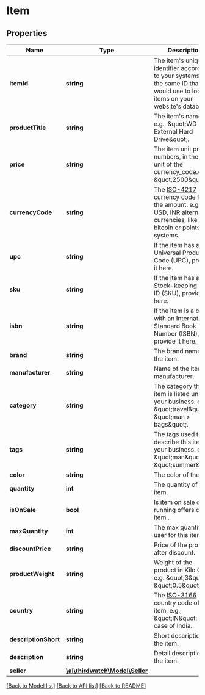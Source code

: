 # Item

## Properties
Name | Type | Description | Notes
------------ | ------------- | ------------- | -------------
**itemId** | **string** | The item&#39;s unique identifier according to your systems. Use the same ID that you would use to look up items on your website&#39;s database. | [optional] 
**productTitle** | **string** | The item&#39;s name, e.g., \&quot;WD 2 TB External Hard Drive\&quot;. | [optional] 
**price** | **string** | The item unit price in numbers, in the base unit of the currency_code.e.g. \&quot;2500\&quot; | [optional] 
**currencyCode** | **string** | The [ISO-4217](http://en.wikipedia.org/wiki/ISO_4217) currency code for the amount. e.g., USD, INR alternative currencies, like bitcoin or points systems. | [optional] 
**upc** | **string** | If the item has a Universal Product Code (UPC), provide it here. | [optional] 
**sku** | **string** | If the item has a Stock-keeping Unit ID (SKU), provide it here. | [optional] 
**isbn** | **string** | If the item is a book with an International Standard Book Number (ISBN), provide it here. | [optional] 
**brand** | **string** | The brand name of the item. | [optional] 
**manufacturer** | **string** | Name of the item&#39;s manufacturer. | [optional] 
**category** | **string** | The category this item is listed under in your business. e.g., \&quot;travel\&quot;, \&quot;man &gt; bags\&quot;. | [optional] 
**tags** | **string** | The tags used to describe this item in your business. e.g., \&quot;man\&quot;, \&quot;summer\&quot;. | [optional] 
**color** | **string** | The color of the item. | [optional] 
**quantity** | **int** | The quantity of the item. | [optional] 
**isOnSale** | **bool** | Is item on sale or running offers on this item . | [optional] 
**maxQuantity** | **int** | The max quantity per user for this item. | [optional] 
**discountPrice** | **string** | Price of the product after discount. | [optional] 
**productWeight** | **string** | Weight of the product in Kilo Gram, e.g. \&quot;3\&quot; , \&quot;0.5\&quot; | [optional] 
**country** | **string** | The [ISO-3166](https://en.wikipedia.org/wiki/ISO_3166-1_alpha-2) country code of the item, e.g., \&quot;IN\&quot; in case of India. | [optional] 
**descriptionShort** | **string** | Short description of the item. | [optional] 
**description** | **string** | Detail description of the item. | [optional] 
**seller** | [**\ai\thirdwatch\Model\Seller**](Seller.md) |  | [optional] 

[[Back to Model list]](../README.md#documentation-for-models) [[Back to API list]](../README.md#documentation-for-api-endpoints) [[Back to README]](../README.md)


